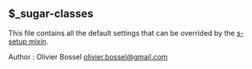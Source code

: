 ## $_sugar-classes

This file contains all the default settings that can be overrided by the [s-setup mixin](./mixins/_s-setup.scss).


Author : Olivier Bossel <olivier.bossel@gmail.com>